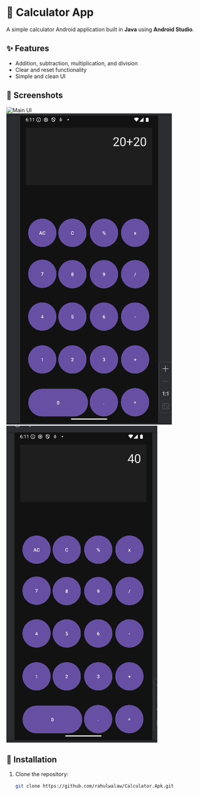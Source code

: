 # 📱 Calculator App

A simple calculator Android application built in **Java** using **Android Studio**.

## ✨ Features
- Addition, subtraction, multiplication, and division
- Clear and reset functionality
- Simple and clean UI

## 📸 Screenshots
![Main UI](images/UIscreeshot.png)
![Example calculation](images/Screenshot1.png)
![Example calculation1](images/Screenshot2.png) 

## 🚀 Installation
1. Clone the repository:
   ```bash
   git clone https://github.com/rahulwalaw/Calculator.Apk.git
